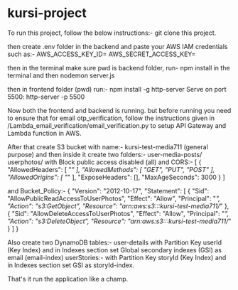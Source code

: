 # kursi-project
To run this project, follow the below instructions:-
git clone this project.

then create .env folder in the backend and paste your AWS IAM credentials such as:-
AWS_ACCESS_KEY_ID=<Access-Key>
AWS_SECRET_ACCESS_KEY=<Secret-access-keys>

then in the terminal make sure pwd is backend folder,
run- npm install in the terminal and then nodemon server.js

then in frontend folder (pwd) run:-
npm install -g http-server
Serve on port 5500:
http-server -p 5500

Now both the frontend and backend is running. but before running you need to ensure that for email otp_verification, follow the instructions given in /Lambda_email_verification/email_verification.py to setup API Gateway and Lambda function in AWS.

After that create S3 bucket with name:- kursi-test-media711 (general purpose) and then inside it create two folders:-
user-media-posts/
userphotos/
with Block public access disabled (all) and CORS:-
[
    {
        "AllowedHeaders": [
            "*"
        ],
        "AllowedMethods": [
            "GET",
            "PUT",
            "POST"
        ],
        "AllowedOrigins": [
            "*"
        ],
        "ExposeHeaders": [],
        "MaxAgeSeconds": 3000
    }
]

and Bucket_Policy:-
{
    "Version": "2012-10-17",
    "Statement": [
        {
            "Sid": "AllowPublicReadAccessToUserPhotos",
            "Effect": "Allow",
            "Principal": "*",
            "Action": "s3:GetObject",
            "Resource": "arn:aws:s3:::kursi-test-media711/*"
        },
        {
            "Sid": "AllowDeleteAccessToUserPhotos",
            "Effect": "Allow",
            "Principal": "*",
            "Action": "s3:DeleteObject",
            "Resource": "arn:aws:s3:::kursi-test-media711/*"
        }
    ]
}

Also create two DynamoDB tables:-
user-details with Partition Key userId (Key Index) and in Indexes section set Global secondary indexes (GSI) as email (email-index)
userStories:- with Partition Key storyId (Key Index) and in Indexes section set GSI as storyId-index.

That's it run the application like a champ.
